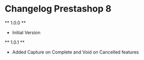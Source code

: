 # Changelog Prestashop 8

** 1.0.0 **

* Initial Version

** 1.0.1 **

* Added Capture on Complete and Void on Cancelled features
